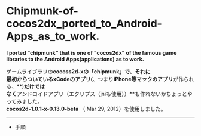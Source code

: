 Chipmunk-of-cocos2dx_ported_to_Android-Apps_as_to_work.
=============================
**I  ported    "chipmunk"   that is one of  "cocos2dx"  of the famous game libraries to the Android Apps(applications) as  to work.**
  
ゲームライブラリの**cocoss2d-xの「chipmunk」**で、それに  
最初からついている**xCodeのアプリ(**、つまり**iPhone等マックのアプリ**が作られる、**)**だけでは  
なく**アンドロイドアプリ（エクリプス（jniも使用））**も作れないかちょっとやってみました。  
**cocos2d-1.0.1-x-0.13.0-beta** （ Mar 29, 2012）を使用しました。  


***
* 手順